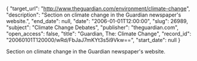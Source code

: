{
  "target_url": "http://www.theguardian.com/environment/climate-change", 
  "description": "Section on climate change in the Guardian newspaper's website.", 
  "end_date": null, 
  "date": "2006-01-01T12:00:00", 
  "slug": 26989, 
  "subject": "Climate Change Debates", 
  "publisher": "theguardian.com", 
  "open_access": false, 
  "title": "Guardian, The: Climate Change", 
  "record_id": "20060101T120000/wRd/FbJaJ7mKYt3s5i9Vkw==", 
  "start_date": null
}

Section on climate change in the Guardian newspaper's website.